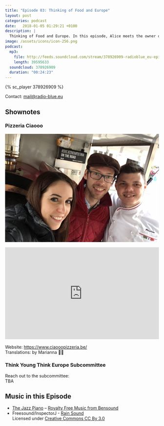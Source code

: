 ```yaml
---
title: "Episode 03: Thinking of Food and Europe"
layout: post
categories: podcast
date:   2018-01-05 01:29:21 +0100
description: |
  Thinking of Food and Europe. In this episode, Alice meets the owner of a Pizzeria and Maria interviews members of the Think Young Think Europe subcommittee. The fake news have been the weather.
image: /assets/icons/icon-256.png
podcast:
  mp3:
    file: http://feeds.soundcloud.com/stream/378926909-radioblue_eu-episode-03-thinking-of-food-and-europe.mp3
    length: 39595633
  soundcloud: 378926909
  duration: "00:24:23"
---
```


{% sc_player 378926909 %}

Contact: <mail@radio-blue.eu>

## Shownotes

### Pizzeria Ciaooo

![Bernado from Ciaooo, Alice and Robert](/assets/images/episode-03-ciaooo.jpg)

<iframe src="https://www.google.com/maps/embed?pb=!1m14!1m8!1m3!1d10076.108536278402!2d4.4014695!3d50.8491818!3m2!1i1024!2i768!4f13.1!3m3!1m2!1s0x0%3A0x9bfbe2e1ce789dc5!2sCIAOOO+Pizzeria!5e0!3m2!1sen!2sbe!4v1515112249361" width="100%" height="300" frameborder="0" style="border:0" allowfullscreen></iframe>

Website: <https://www.ciaooopizzeria.be/>   
Translations: by Marianna :clap::smile: 

### Think Young Think Europe Subcommittee

Reach out to the subcommittee:   
TBA

## Music in this Episode

- [The Jazz Piano](https://www.bensound.com/royalty-free-music/track/the-jazz-piano) – [Royalty Free Music from Bensound](https://www.bensound.com/)
- Freesound/InspectorJ - [Rain Sound](https://freesound.org/people/InspectorJ/sounds/360328/)   
  Licensed under [Creative Commons CC By 3.0](http://creativecommons.org/licenses/by/3.0/)
